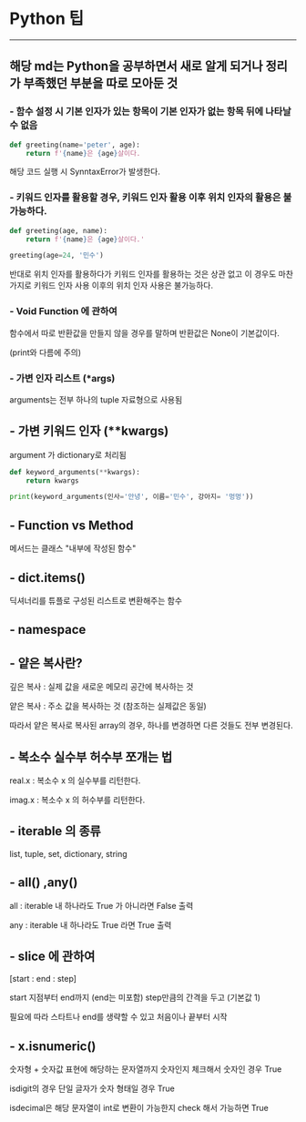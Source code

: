 # Python 팁

---

## 해당 md는 Python을 공부하면서 새로 알게 되거나 정리가 부족했던 부분을 따로 모아둔 것



### - 함수 설정 시 기본 인자가 있는 항목이 기본 인자가 없는 항목 뒤에 나타날 수 없음

```python
def greeting(name='peter', age):
    return f'{name}은 {age}살이다.
```

해당 코드 실행 시 SynntaxError가 발생한다.



### - 키워드 인자를 활용할 경우, 키워드 인자 활용 이후 위치 인자의 활용은 불가능하다.

```python
def greeting(age, name):
    return f'{name}은 {age}살이다.'

greeting(age=24, '민수')
```

반대로 위치 인자를 활용하다가 키워드 인자를 활용하는 것은 상관 없고 이 경우도 마찬가지로 키워드 인자 사용 이후의 위치 인자 사용은 불가능하다.



### - Void Function 에 관하여

함수에서 따로 반환값을 만들지 않을 경우를 말하며 반환값은 None이 기본값이다. 

(print와 다름에 주의)



### - 가변 인자 리스트 (*args)

arguments는 전부 하나의 tuple 자료형으로 사용됨



## - 가변 키워드 인자 (**kwargs)

argument 가 dictionary로 처리됨

```python
def keyword_arguments(**kwargs):
    return kwargs

print(keyword_arguments(인사='안녕', 이름='민수', 강아지= '멍멍'))
```

## - Function vs Method

메서드는 클래스 "내부에 작성된 함수"



## - dict.items()

딕셔너리를 튜플로 구성된 리스트로 변환해주는 함수



## - namespace



## - 얕은 복사란?

깊은 복사 : 실제 값을 새로운 메모리 공간에 복사하는 것

얕은 복사 : 주소 값을 복사하는 것 (참조하는 실제값은 동일)

따라서 얕은 복사로 복사된 array의 경우, 하나를 변경하면 다른 것들도 전부 변경된다.



## - 복소수 실수부 허수부 쪼개는 법

real.x : 복소수 x 의 실수부를 리턴한다.

imag.x : 복소수 x 의 허수부를 리턴한다.



## - iterable 의 종류

list, tuple, set, dictionary, string



## - all() ,any()

all : iterable 내 하나라도 True 가 아니라면 False 출력

any : iterable 내 하나라도 True 라면 True 출력



## - slice 에 관하여

[start : end : step]

start 지점부터 end까지 (end는 미포함) step만큼의 간격을 두고 (기본값 1)

필요에 따라 스타트나 end를 생략할 수 있고 처음이나 끝부터 시작 



## - x.isnumeric()

숫자형 + 숫자값 표현에 해당하는 문자열까지 숫자인지 체크해서 숫자인 경우 True 

isdigit의 경우 단일 글자가 숫자 형태일 경우 True

isdecimal은 해당 문자열이 int로 변환이 가능한지 check 해서 가능하면 True


